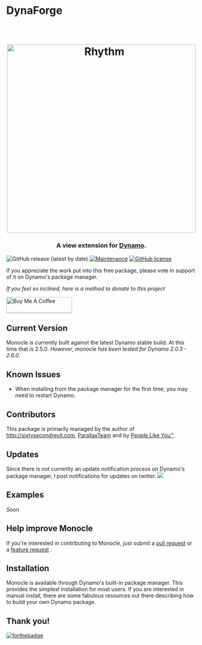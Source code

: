 # DynaForge
<h1 align="center">
  <br>
  <img src="!Documentation/monocleLogo.png" alt="Rhythm" width="500">
  <br>
</h1>

<h3 align="center">A view extension for <a href="http://dynamobim.org/" target="_blank">Dynamo</a>.</h4>

![GitHub release (latest by date)](https://img.shields.io/github/v/release/johnpierson/monoclefordynamo?include_prereleases)
[![Maintenance](https://img.shields.io/badge/Maintained%3F-yes-green.svg)](https://github.com/johnpierson/MonocleForDynamo/graphs/commit-activity)
[![GitHub license](https://img.shields.io/github/license/johnpierson/MonocleForDynamo)](https://github.com/johnpierson/MonocleForDynamo/blob/master/LICENSE)


If you appreciate the work put into this free package, please vote in support of it on Dynamo's package manager. 

 _If you feel so inclined, here is a method to donate to this project_

 <a href="https://www.buymeacoffee.com/j0hnp" target="_blank"><img src="https://www.buymeacoffee.com/assets/img/custom_images/orange_img.png" alt="Buy Me A Coffee" style="height: 41px !important;width: 174px !important;box-shadow: 0px 3px 2px 0px rgba(190, 190, 190, 0.5) !important;-webkit-box-shadow: 0px 3px 2px 0px rgba(190, 190, 190, 0.5) !important;" ></a>

## Current Version
Monocle is currently built against the latest Dynamo stable build. At this time that is 2.5.0. _However, monocle has been tested for Dynamo 2.0.3 - 2.6.0._

## Known Issues
- When installing from the package manager for the first time, you may need to restart Dynamo.

## Contributors
This package is primarily managed by the author of http://sixtysecondrevit.com, [ParallaxTeam](https://www.parallaxteam.com/) and by [People Like You™](https://github.com/johnpierson/MonocleForDynamo/graphs/contributors).

## Updates
Since there is not currently an update notification process on Dynamo's package manager, I post notifications for updates on twitter.
[![](https://img.shields.io/twitter/follow/60secondrevit.svg?label=Follow&style=social)](https://twitter.com/60secondrevit)

## Examples
_Soon_

## Help improve Monocle
If you're interested in contributing to Monocle, just submit a [pull request](https://github.com/johnpierson/MonocleForDynamo/pulls) or a [feature request](https://github.com/johnpierson/MonocleForDynamo/issues) .

## Installation
Monocle is available through Dynamo's built-in package manager. This provides the simplest installation for most users. If you are interested in manual install, there are some fabulous resources out there describing how to build your own Dynamo package.

## Thank you!


[![forthebadge](https://forthebadge.com/images/badges/made-with-crayons.svg)](https://forthebadge.com)
